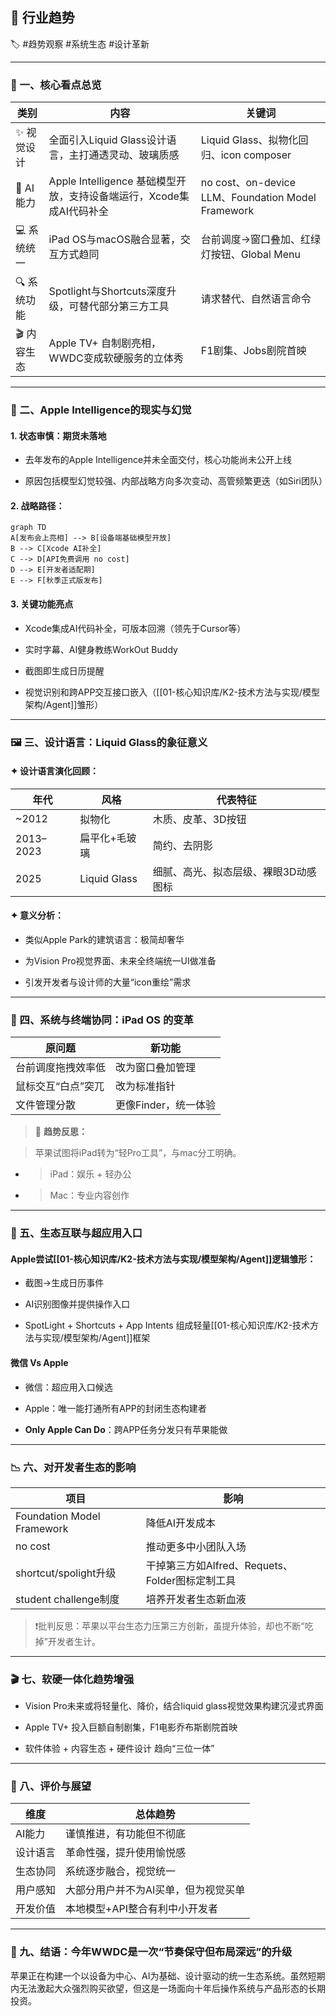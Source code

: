 ## **📁 行业趋势**

  🏷 #趋势观察 #系统生态 #设计革新

---

### **📌 一、核心看点总览**

|**类别**|**内容**|**关键词**|
|---|---|---|
|✨ 视觉设计|全面引入Liquid Glass设计语言，主打通透灵动、玻璃质感|Liquid Glass、拟物化回归、icon composer|
|🧠 AI能力|Apple Intelligence 基础模型开放，支持设备端运行，Xcode集成AI代码补全|no cost、on-device LLM、Foundation Model Framework|
|💻 系统统一|iPad OS与macOS融合显著，交互方式趋同|台前调度→窗口叠加、红绿灯按钮、Global Menu|
|🔍 系统功能|Spotlight与Shortcuts深度升级，可替代部分第三方工具|请求替代、自然语言命令|
|🎬 内容生态|Apple TV+ 自制剧亮相，WWDC变成软硬服务的立体秀|F1剧集、Jobs剧院首映|

---

### **🧠 二、Apple Intelligence的现实与幻觉**

#### **1. 状态审慎：期货未落地**

- 去年发布的Apple Intelligence并未全面交付，核心功能尚未公开上线
    
- 原因包括模型幻觉较强、内部战略方向多次变动、高管频繁更迭（如Siri团队）

#### **2. 战略路径：**

```
graph TD
A[发布会上亮相] --> B[设备端基础模型开放]
B --> C[Xcode AI补全]
C --> D[API免费调用 no cost]
D --> E[开发者适配期]
E --> F[秋季正式版发布]
```

#### **3. 关键功能亮点**

- Xcode集成AI代码补全，可版本回溯（领先于Cursor等）
    
- 实时字幕、AI健身教练WorkOut Buddy
    
- 截图即生成日历提醒
    
- 视觉识别和跨APP交互接口嵌入（[[01-核心知识库/K2-技术方法与实现/模型架构/Agent]]雏形）

---

### **🖼 三、设计语言：Liquid Glass的象征意义**

#### **✦ 设计语言演化回顾：**

|**年代**|**风格**|**代表特征**|
|---|---|---|
|~2012|拟物化|木质、皮革、3D按钮|
|2013–2023|扁平化+毛玻璃|简约、去阴影|
|2025|Liquid Glass|细腻、高光、拟态层级、裸眼3D动感图标|

#### **✦ 意义分析：**

- 类似Apple Park的建筑语言：极简却奢华
    
- 为Vision Pro视觉界面、未来全终端统一UI做准备
    
- 引发开发者与设计师的大量“icon重绘”需求

---

### **📱 四、系统与终端协同：iPad OS 的变革**

| **原问题**    | **新功能**       |
| ---------- | ------------- |
| 台前调度拖拽效率低  | 改为窗口叠加管理      |
| 鼠标交互“白点”突兀 | 改为标准指针        |
| 文件管理分散     | 更像Finder，统一体验 |

> 🌟 **趋势反思：**

> 苹果试图将iPad转为“轻Pro工具”，与mac分工明确。

- > iPad：娱乐 + 轻办公
    
- > Mac：专业内容创作

---

### **🔗 五、生态互联与超应用入口**

#### **Apple尝试[[01-核心知识库/K2-技术方法与实现/模型架构/Agent]]逻辑雏形：**

- 截图→生成日历事件
    
- AI识别图像并提供操作入口
    
- SpotLight + Shortcuts + App Intents 组成轻量[[01-核心知识库/K2-技术方法与实现/模型架构/Agent]]框架

#### **微信 Vs Apple**

- 微信：超应用入口候选
    
- Apple：唯一能打通所有APP的封闭生态构建者
    
- **Only Apple Can Do**：跨APP任务分发只有苹果能做

---

### **📉 六、对开发者生态的影响**

|**项目**|**影响**|
|---|---|
|Foundation Model Framework|降低AI开发成本|
|no cost|推动更多中小团队入场|
|shortcut/spolight升级|干掉第三方如Alfred、Requets、Folder图标定制工具|
|student challenge制度|培养开发者生态新血液|

> ❗批判反思：苹果以平台生态力压第三方创新，虽提升体验，却也不断“吃掉”开发者生计。

---

### **🎬 七、软硬一体化趋势增强**

- Vision Pro未来或将轻量化、降价，结合liquid glass视觉效果构建沉浸式界面
    
- Apple TV+ 投入巨额自制剧集，F1电影乔布斯剧院首映
    
- 软件体验 + 内容生态 + 硬件设计 趋向“三位一体”

---

### **🧭 八、评价与展望**

|**维度**|**总体趋势**|
|---|---|
|AI能力|谨慎推进，有功能但不彻底|
|设计语言|革命性强，提升使用愉悦感|
|生态协同|系统逐步融合，视觉统一|
|用户感知|大部分用户并不为AI买单，但为视觉买单|
|开发价值|本地模型+API整合有利中小开发者|

---

### **🧠 九、结语：今年WWDC是一次“节奏保守但布局深远”的升级**

苹果正在构建一个以设备为中心、AI为基础、设计驱动的统一生态系统。虽然短期内无法激起大众强烈购买欲望，但这是一场面向十年后操作系统与产品形态的长期投资。
